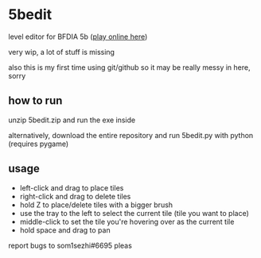 # 5bedit

level editor for BFDIA 5b ([play online here](http://bfdi.tv/5b/))

very wip, a lot of stuff is missing

also this is my first time using git/github so it may be really messy in here, sorry

## how to run

unzip 5bedit.zip and run the exe inside

alternatively, download the entire repository and run 5bedit.py with python (requires pygame)

## usage

* left-click and drag to place tiles
* right-click and drag to delete tiles
* hold Z to place/delete tiles with a bigger brush
* use the tray to the left to select the current tile (tile you want to place)
* middle-click to set the tile you're hovering over as the current tile
* hold space and drag to pan

report bugs to som1sezhi#6695 pleas